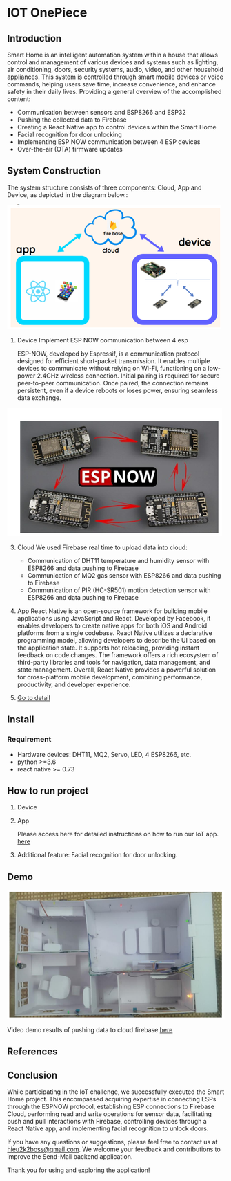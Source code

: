 # IOT OnePiece

## Introduction
Smart Home is an intelligent automation system within a house that allows control and
management of various devices and systems such as lighting, air conditioning, doors,
security systems, audio, video, and other household appliances. This system is controlled
through smart mobile devices or voice commands, helping users save time, increase
convenience, and enhance safety in their daily lives. 
Providing a general overview of the accomplished content:
- Communication between sensors and ESP8266 and ESP32
- Pushing the collected data to Firebase
- Creating a React Native app to control devices within the Smart Home
- Facial recognition for door unlocking
- Implementing ESP NOW communication between 4 ESP devices
- Over-the-air (OTA) firmware updates
## System Construction
The system structure consists of three components: Cloud, App and Device, as depicted
in the diagram below.:

![System structure](images/system.png)

1. Device
   Implement ESP NOW communication between 4 esp

   ESP-NOW, developed by Espressif, is a communication protocol designed for efficient
short-packet transmission. It enables multiple devices to communicate without relying on
Wi-Fi, functioning on a low-power 2.4GHz wireless connection. Initial pairing is
required for secure peer-to-peer communication. Once paired, the connection remains
persistent, even if a device reboots or loses power, ensuring seamless data exchange.

![ESP-NOW protocol](images/espnow.png)

3. Cloud
   We used Firebase real time to upload data into cloud:  
   - Communication of DHT11 temperature and humidity sensor with ESP8266 and data
   pushing to Firebase
   - Communication of MQ2 gas sensor with ESP8266 and data pushing to Firebase
   - Communication of PIR (HC-SR501) motion detection sensor with ESP8266 and
   data pushing to Firebase

4. App
   React Native is an open-source framework for building mobile applications using JavaScript and React. Developed by Facebook, it enables developers to create native apps for both iOS and Android platforms from a single codebase. React Native utilizes a declarative programming model, allowing developers to describe the UI based on the application state. It supports hot reloading, providing instant feedback on code changes. The framework offers a rich ecosystem of third-party libraries and tools for navigation, data management, and state management. Overall, React Native provides a powerful solution for cross-platform mobile development, combining performance, productivity, and developer experience.

5. [Go to detail](https://github.com/hieu2k2boss/IOT_OnePiece/blob/main/Doc_SmartHome_Team-One-Piece.pdf)
## Install

### Requirement
   - Hardware devices: DHT11, MQ2, Servo, LED, 4 ESP8266, etc.
   - python >=3.6
   - react native >= 0.73
## How to run project 
1. Device

2. App

   Please access here for detailed instructions on how to run our IoT app. [here](https://github.com/hieu2k2boss/IOT_OnePiece/blob/main/Code%20APP/SmartHome-main/README.md)
3. Additional feature: Facial recognition for door unlocking.

   
## Demo
![Home](images/results.png)

   Video demo results of pushing data to cloud firebase [here](https://www.facebook.com/100008664642659/videos/1041798010151511/)

## References

## Conclusion
   While participating in the IoT challenge, we successfully executed the Smart Home
project. This encompassed acquiring expertise in connecting ESPs through the ESPNOW protocol, establishing ESP connections to Firebase Cloud, performing read and
write operations for sensor data, facilitating push and pull interactions with Firebase,
controlling devices through a React Native app, and implementing facial recognition to
unlock doors.

If you have any questions or suggestions, please feel free to contact us at hieu2k2boss@gmail.com. We welcome your feedback and contributions to improve the Send-Mail backend application.

Thank you for using and exploring the application!
